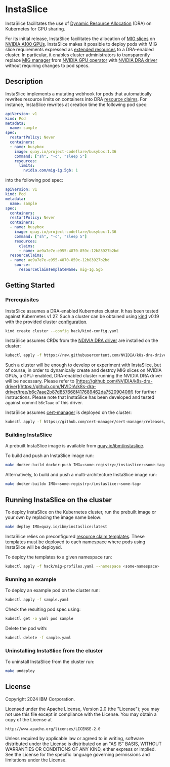 # InstaSlice

InstaSlice facilitates the use of [Dynamic Resource
Allocation](https://kubernetes.io/docs/concepts/scheduling-eviction/dynamic-resource-allocation/)
(DRA) on Kubernetes for GPU sharing.

For its initial release, InstaSlice facilitates the allocation of [MIG
slices](https://www.nvidia.com/en-us/technologies/multi-instance-gpu/) on
[NVIDIA A100 GPUs](https://www.nvidia.com/en-us/data-center/a100/). InstaSlice
makes it possible to deploy pods with MIG slice requirements expressed as
[extended
resources](https://kubernetes.io/docs/tasks/configure-pod-container/extended-resource/)
to a DRA-enabled cluster. In particular, it enables cluster administrators to
transparently replace [MIG
manager](https://catalog.ngc.nvidia.com/orgs/nvidia/teams/cloud-native/containers/k8s-mig-manager)
from [NVIDIA GPU
operator](https://docs.nvidia.com/datacenter/cloud-native/gpu-operator/latest/index.html)
with [NVIDIA DRA driver](https://github.com/NVIDIA/k8s-dra-driver) without
requiring changes to pod specs.

## Description

InstaSlice implements a mutating webhook for pods that automatically rewrites
resource limits on containers into DRA [resource
claims](https://kubernetes.io/docs/concepts/scheduling-eviction/dynamic-resource-allocation/#api).
For instance, InstaSlice rewrites at creation time the following pod spec:

```yaml
apiVersion: v1
kind: Pod
metadata:
  name: sample
spec:
  restartPolicy: Never
  containers:
  - name: busybox
    image: quay.io/project-codeflare/busybox:1.36
    command: ["sh", "-c", "sleep 5"]
    resources:
      limits:
        nvidia.com/mig-1g.5gb: 1
```
into the following pod spec:
```yaml
apiVersion: v1
kind: Pod
metadata:
  name: sample
spec:
  containers:
  restartPolicy: Never
  containers:
  - name: busybox
    image: quay.io/project-codeflare/busybox:1.36
    command: ["sh", "-c", "sleep 5"]
    resources:
      claims:
      - name: ae9a7e7e-e955-4870-859c-12b83927b2bd
  resourceClaims:
  - name: ae9a7e7e-e955-4870-859c-12b83927b2bd
    source:
      resourceClaimTemplateName: mig-1g.5gb
```

## Getting Started

### Prerequisites

InstaSlice assumes a DRA-enabled Kubernetes cluster. It has been tested against
Kubernetes v1.27. Such a cluster can be obtained using
[kind](https://kind.sigs.k8s.io) v0.19 with the provided cluster
[configuration](hack/kind-config.yaml).
```sh
kind create cluster --config hack/kind-config.yaml
```

InstaSlice assumes CRDs from the [NDIVIA DRA
driver](https://github.com/NVIDIA/k8s-dra-driver) are installed on the cluster:
```sh
kubectl apply -f https://raw.githubusercontent.com/NVIDIA/k8s-dra-driver/b6c7aae2b87d857668f417689462da752090406f/deployments/helm/k8s-dra-driver/crds/gpu.resource.nvidia.com_migdeviceclaimparameters.yaml
```

Such a cluster will be enough to develop or experiment with InstaSlice, but of
course, in order to dynamically create and destroy MIG slices on NVIDIA GPUs, a
GPU-enabled, DRA-enabled cluster running the NVIDIA DRA driver will be
necessary. Please refer to
[https://github.com/NVIDIA/k8s-dra-driver](https://github.com/NVIDIA/k8s-dra-driver/tree/b6c7aae2b87d857668f417689462da752090406f)
for further instructions. Please note that InstaSlice has been developed and
tested against commit `b6c7aae` of this driver.

InstaSlice assumes [cert-manager](https://github.com/cert-manager/cert-manager)
is deployed on the cluster:
```sh
kubectl apply -f https://github.com/cert-manager/cert-manager/releases/download/v1.14.3/cert-manager.yaml
```

### Building InstaSlice

A prebuilt InstaSlice image is available from
[quay.io/ibm/instaslice](https://quay.io/repository/ibm/instaslice).

To build and push an InstaSlice image run:
```sh
make docker-build docker-push IMG=<some-registry>/instaslice:<some-tag>
```

Alternatively, to build and push a multi-architecture InstaSlice image run:
```sh
make docker-buildx IMG=<some-registry>/instaslice:<some-tag>
```

## Running InstaSlice on the cluster

To deploy InstaSlice on the Kubernetes cluster, run the prebuilt image or your
own by replacing the image name below:
```sh
make deploy IMG=quay.io/ibm/instaslice:latest
```

InstaSlice relies on preconfigured [resource claim
templates](hack/mig-profiles.yaml). These templates must be deployed to each
namespace where pods using InstaSlice will be deployed.

To deploy the templates to a given namespace run:
```sh
kubectl apply -f hack/mig-profiles.yaml --namespace <some-namespace>
```

### Running an example

To deploy an example pod on the cluster run:
```sh
kubectl apply -f sample.yaml
```

Check the resulting pod spec using:
```sh
kubectl get -o yaml pod sample
```

Delete the pod with:
```sh
kubectl delete -f sample.yaml
```

### Uninstalling InstaSlice from the cluster

To uninstall InstaSlice from the cluster run:
```sh
make undeploy
```

## License

Copyright 2024 IBM Corporation.

Licensed under the Apache License, Version 2.0 (the "License");
you may not use this file except in compliance with the License.
You may obtain a copy of the License at

    http://www.apache.org/licenses/LICENSE-2.0

Unless required by applicable law or agreed to in writing, software
distributed under the License is distributed on an "AS IS" BASIS,
WITHOUT WARRANTIES OR CONDITIONS OF ANY KIND, either express or implied.
See the License for the specific language governing permissions and
limitations under the License.

